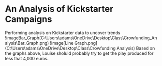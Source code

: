 # An Analysis of Kickstarter Campaigns
Performing analysis on Kickstarter data to uncover trends
!imageBar_Graph(C:\Users\adams\OneDrive\Desktop\Class\Crowfunding_Analysis\Bar_Graph.png)
!image[Line Graph.png](C:\Users\adams\OneDrive\Desktop\Class\Crowfunding Analysis)
Based on the graphs above, Louise sholuld probably try to get the play produced for less that 4,000 euros.
